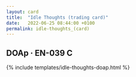 ```yaml
---
layout: card
title:  "Idle Thoughts (trading card)"
date:   2022-06-25 08:44:00 +0100
permalink: idle-thoughts_(card)
---
```


## DOAp &middot; EN-039 C

{% include templates/idle-thoughts-doap.html %}